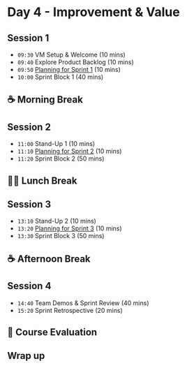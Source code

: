 # Day 4 - Improvement & Value

## Session 1

- `09:30` VM Setup & Welcome (10 mins)
- `09:40` Explore Product Backlog (10 mins)
- `09:50` [Planning for Sprint 1](../day4/sprint1.md) (10 mins)
- `10:00` Sprint Block 1 (40 mins)

## ☕ Morning Break

## Session 2

- `11:00` Stand-Up 1 (10 mins)
- `11:10` [Planning for Sprint 2](../day4/sprint2.md) (10 mins)
- `11:20` Sprint Block 2 (50 mins)

## 🥪🥤 Lunch Break

## Session 3

- `13:10` Stand-Up 2 (10 mins)
- `13:20` [Planning for Sprint 3](../day4/sprint3.md) (10 mins)
- `13:30` Sprint Block 3 (50 mins)

## ☕ Afternoon Break

## Session 4

- `14:40` Team Demos & Sprint Review (40 mins)
- `15:20` Sprint Retrospective (20 mins)

## 💯 Course Evaluation

## Wrap up

